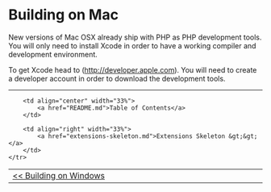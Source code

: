 # Building on Mac

New versions of Mac OSX already ship with PHP as PHP development tools.
You will only need to install Xcode in order to have a working compiler
and development environment.

To get Xcode head to (http://developer.apple.com). You will need to 
create a developer account in order to download the development tools.
    
------------------------------------------------------------------------
<table style="width: 100%;">
    <tr>
        <td align="left" width="33%">
            <a href="building-php-windows.md">&lt;&lt; Building on Windows</a>
        </td>
        
        <td align="center" width="33%">
            <a href="README.md">Table of Contents</a>
        </td>
        
        <td align="right" width="33%">
            <a href="extensions-skeleton.md">Extensions Skeleton &gt;&gt;</a>
        </td>
    </tr>
</table>
